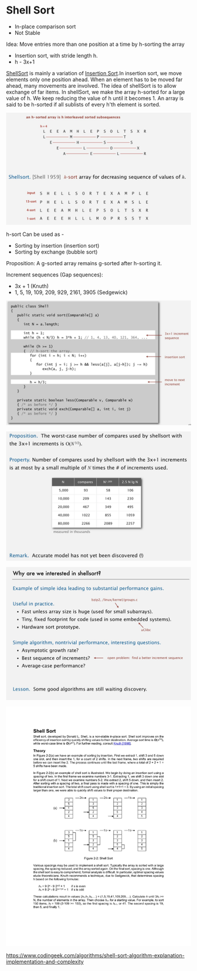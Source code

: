 # Shell Sort

- In-place comparison sort
- Not Stable

Idea: Move entries more than one position at a time by h-sorting the array

- Insertion sort, with stride length h.
- h - 3x+1

[ShellSort](http://en.wikipedia.org/wiki/Shellsort) is mainly a variation of [Insertion Sort](http://quiz.geeksforgeeks.org/insertion-sort/).In insertion sort, we move elements only one position ahead. When an element has to be moved far ahead, many movements are involved. The idea of shellSort is to allow exchange of far items. In shellSort, we make the array h-sorted for a large value of h. We keep reducing the value of h until it becomes 1. An array is said to be h-sorted if all sublists of every h'th element is sorted.

![image](../../media/Shell-Sort-image1.jpg)

h-sort Can be used as -

- Sorting by insertion (insertion sort)
- Sorting by exchange (bubble sort)

Proposition: A g-sorted array remains g-sorted after h-sorting it.

Increment sequences (Gap sequences):

- 3x + 1 (Knuth)
- 1, 5, 19, 109, 209, 929, 2161, 3905 (Sedgewick)

![image](../../media/Shell-Sort-image2.jpg)

![image](../../media/Shell-Sort-image3.jpg)

![image](../../media/Shell-Sort-image4.jpg)

![image](../../media/Shell-Sort-image5.jpg)

https://www.codingeek.com/algorithms/shell-sort-algorithm-explanation-implementation-and-complexity
